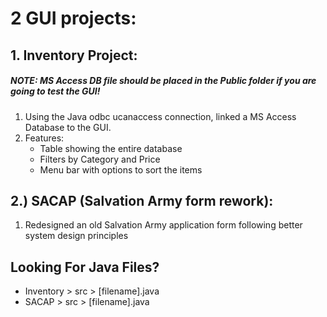 # 2 GUI projects:
## 1. Inventory Project:
#####   NOTE: MS Access DB file should be placed in the Public folder if you are going to test the GUI! 
   1. Using the Java odbc ucanaccess connection, linked a MS Access Database to the GUI.
   1. Features: 
      * Table showing the entire database
      * Filters by Category and Price
      * Menu bar with options to sort the items
  
## 2.) SACAP (Salvation Army form rework):
   1. Redesigned an old Salvation Army application form following better system design principles
   
## Looking For Java Files?
   * Inventory > src > [filename].java
   * SACAP > src > [filename].java
